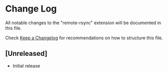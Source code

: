 # Change Log

All notable changes to the "remote-rsync" extension will be documented in this file.

Check [Keep a Changelog](http://keepachangelog.com/) for recommendations on how to structure this file.

## [Unreleased]

- Initial release